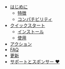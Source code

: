 <div class="sponsor-container"></div>
<div class="ww-ads wwads-cn wwads-horizontal" data-id="327"></div>

* [はじめに](/ja/docs#introduction)
    * [特徴](/ja/docs#features)
    * [コンパチビリティ](/ja/docs#compatibility)
* [クイックスタート](/ja/docs#quick-start)
    * [インストール](/ja/docs#installation)
    * [使用](/ja/docs#usage)
* [アクション](/ja/docs#actions)
* [FAQ](/ja/faq)
* [更新](/ja/updates)
* [サポートとスポンサー ❤️](/ja/support)
